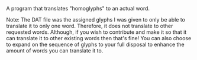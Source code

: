 
A program that translates "homoglyphs" to an actual word.

Note: The DAT file was the assigned glyphs I was given to only be able to translate it to only one word. Therefore, it does not translate to other requested words. Although, if you wish to contribute and make it so that it can translate it to other existing words then that's fine! You can also choose to expand on the sequence of glyphs to your full disposal to enhance the amount of words you can translate it to.
